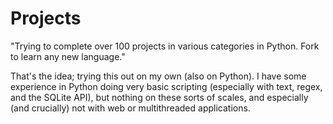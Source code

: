 Projects
========

"Trying to complete over 100 projects in various categories in Python. Fork to learn any new language."

That's the idea; trying this out on my own (also on Python). I have some experience in Python doing very basic scripting
(especially with text, regex, and the SQLite API), but nothing on these sorts of scales, and especially (and crucially)
not with web or multithreaded applications.
